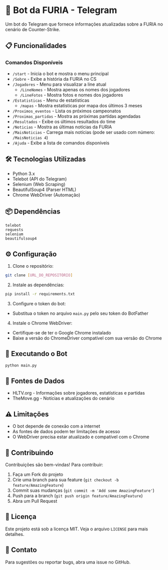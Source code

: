 # 🤖 Bot da FURIA - Telegram

Um bot do Telegram que fornece informações atualizadas sobre a FURIA no cenário de Counter-Strike.

## 📋 Funcionalidades

### Comandos Disponíveis

- `/start` - Inicia o bot e mostra o menu principal
- `/Sobre` - Exibe a história da FURIA no CS
- `/Jogadores` - Menu para visualizar a line atual
  - `/LineNomes` - Mostra apenas os nomes dos jogadores
  - `/LineFotos` - Mostra fotos e nomes dos jogadores
- `/Estatisticas` - Menu de estatísticas
  - `/mapas` - Mostra estatísticas por mapa dos últimos 3 meses
- `/Proximos_eventos` - Lista os próximos campeonatos
- `/Proximas_partidas` - Mostra as próximas partidas agendadas
- `/Resultados` - Exibe os últimos resultados do time
- `/Noticias` - Mostra as últimas notícias da FURIA
- `/MaisNoticias` - Carrega mais notícias (pode ser usado com número: `/MaisNoticias 4`)
- `/Ajuda` - Exibe a lista de comandos disponíveis

## 🛠️ Tecnologias Utilizadas

- Python 3.x
- Telebot (API do Telegram)
- Selenium (Web Scraping)
- BeautifulSoup4 (Parser HTML)
- Chrome WebDriver (Automação)

## 📦 Dependências

```
telebot
requests
selenium
beautifulsoup4
```

## ⚙️ Configuração

1. Clone o repositório:
```bash
git clone [URL_DO_REPOSITÓRIO]
```

2. Instale as dependências:
```bash
pip install -r requirements.txt
```

3. Configure o token do bot:
- Substitua o token no arquivo `main.py` pelo seu token do BotFather

4. Instale o Chrome WebDriver:
- Certifique-se de ter o Google Chrome instalado
- Baixe a versão do ChromeDriver compatível com sua versão do Chrome

## 🚀 Executando o Bot

```bash
python main.py
```

## 🔄 Fontes de Dados

- HLTV.org - Informações sobre jogadores, estatísticas e partidas
- TheMove.gg - Notícias e atualizações do cenário

## ⚠️ Limitações

- O bot depende de conexão com a internet
- As fontes de dados podem ter limitações de acesso
- O WebDriver precisa estar atualizado e compatível com o Chrome

## 🤝 Contribuindo

Contribuições são bem-vindas! Para contribuir:

1. Faça um Fork do projeto
2. Crie uma branch para sua feature (`git checkout -b feature/AmazingFeature`)
3. Commit suas mudanças (`git commit -m 'Add some AmazingFeature'`)
4. Push para a branch (`git push origin feature/AmazingFeature`)
5. Abra um Pull Request

## 📝 Licença

Este projeto está sob a licença MIT. Veja o arquivo `LICENSE` para mais detalhes.

## 📧 Contato

Para sugestões ou reportar bugs, abra uma issue no GitHub. 
